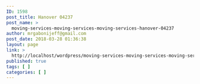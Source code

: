 ```yaml
---
ID: 1598
post_title: Hanover 04237
post_name: >
  moving-services-moving-services-moving-services-hanover-04237
author: mrgabonijeff@gmail.com
post_date: 2018-03-28 01:36:38
layout: page
link: >
  http://localhost/wordpress/moving-services-moving-services-moving-services-hanover-04237/
published: true
tags: [ ]
categories: [ ]
---
```

